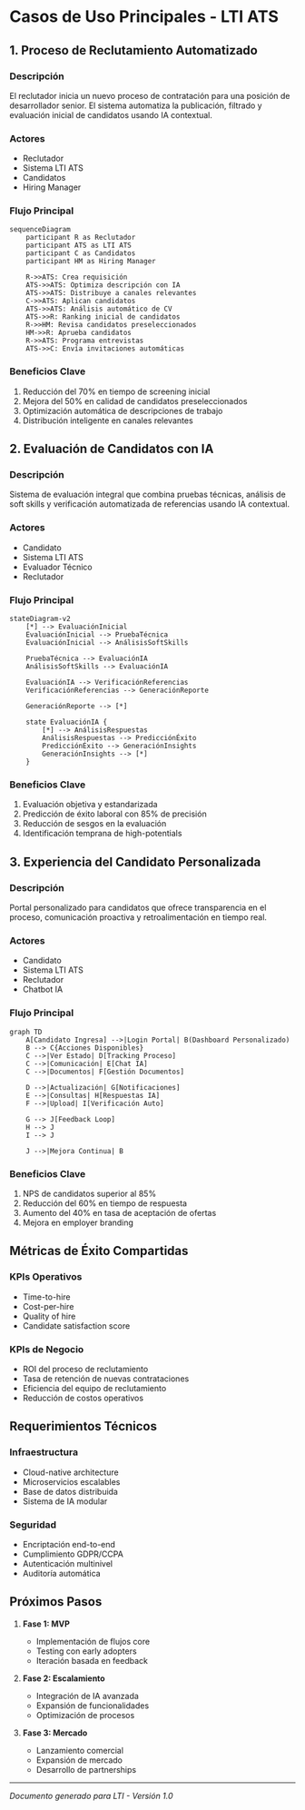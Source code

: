 # Casos de Uso Principales - LTI ATS

## 1. Proceso de Reclutamiento Automatizado

### Descripción
El reclutador inicia un nuevo proceso de contratación para una posición de desarrollador senior. El sistema automatiza la publicación, filtrado y evaluación inicial de candidatos usando IA contextual.

### Actores
- Reclutador
- Sistema LTI ATS
- Candidatos
- Hiring Manager

### Flujo Principal

```mermaid
sequenceDiagram
    participant R as Reclutador
    participant ATS as LTI ATS
    participant C as Candidatos
    participant HM as Hiring Manager

    R->>ATS: Crea requisición
    ATS->>ATS: Optimiza descripción con IA
    ATS->>ATS: Distribuye a canales relevantes
    C->>ATS: Aplican candidatos
    ATS->>ATS: Análisis automático de CV
    ATS->>R: Ranking inicial de candidatos
    R->>HM: Revisa candidatos preseleccionados
    HM->>R: Aprueba candidatos
    R->>ATS: Programa entrevistas
    ATS->>C: Envía invitaciones automáticas
```

### Beneficios Clave
1. Reducción del 70% en tiempo de screening inicial
2. Mejora del 50% en calidad de candidatos preseleccionados
3. Optimización automática de descripciones de trabajo
4. Distribución inteligente en canales relevantes

## 2. Evaluación de Candidatos con IA

### Descripción
Sistema de evaluación integral que combina pruebas técnicas, análisis de soft skills y verificación automatizada de referencias usando IA contextual.

### Actores
- Candidato
- Sistema LTI ATS
- Evaluador Técnico
- Reclutador

### Flujo Principal

```mermaid
stateDiagram-v2
    [*] --> EvaluaciónInicial
    EvaluaciónInicial --> PruebaTécnica
    EvaluaciónInicial --> AnálisisSoftSkills
    
    PruebaTécnica --> EvaluaciónIA
    AnálisisSoftSkills --> EvaluaciónIA
    
    EvaluaciónIA --> VerificaciónReferencias
    VerificaciónReferencias --> GeneraciónReporte
    
    GeneraciónReporte --> [*]

    state EvaluaciónIA {
        [*] --> AnálisisRespuestas
        AnálisisRespuestas --> PredicciónÉxito
        PredicciónÉxito --> GeneraciónInsights
        GeneraciónInsights --> [*]
    }
```

### Beneficios Clave
1. Evaluación objetiva y estandarizada
2. Predicción de éxito laboral con 85% de precisión
3. Reducción de sesgos en la evaluación
4. Identificación temprana de high-potentials

## 3. Experiencia del Candidato Personalizada

### Descripción
Portal personalizado para candidatos que ofrece transparencia en el proceso, comunicación proactiva y retroalimentación en tiempo real.

### Actores
- Candidato
- Sistema LTI ATS
- Reclutador
- Chatbot IA

### Flujo Principal

```mermaid
graph TD
    A[Candidato Ingresa] -->|Login Portal| B(Dashboard Personalizado)
    B --> C{Acciones Disponibles}
    C -->|Ver Estado| D[Tracking Proceso]
    C -->|Comunicación| E[Chat IA]
    C -->|Documentos| F[Gestión Documentos]
    
    D -->|Actualización| G[Notificaciones]
    E -->|Consultas| H[Respuestas IA]
    F -->|Upload| I[Verificación Auto]
    
    G --> J[Feedback Loop]
    H --> J
    I --> J
    
    J -->|Mejora Continua| B
```

### Beneficios Clave
1. NPS de candidatos superior al 85%
2. Reducción del 60% en tiempo de respuesta
3. Aumento del 40% en tasa de aceptación de ofertas
4. Mejora en employer branding

## Métricas de Éxito Compartidas

### KPIs Operativos
- Time-to-hire
- Cost-per-hire
- Quality of hire
- Candidate satisfaction score

### KPIs de Negocio
- ROI del proceso de reclutamiento
- Tasa de retención de nuevas contrataciones
- Eficiencia del equipo de reclutamiento
- Reducción de costos operativos

## Requerimientos Técnicos

### Infraestructura
- Cloud-native architecture
- Microservicios escalables
- Base de datos distribuida
- Sistema de IA modular

### Seguridad
- Encriptación end-to-end
- Cumplimiento GDPR/CCPA
- Autenticación multinivel
- Auditoría automática

## Próximos Pasos

1. **Fase 1: MVP**
   - Implementación de flujos core
   - Testing con early adopters
   - Iteración basada en feedback

2. **Fase 2: Escalamiento**
   - Integración de IA avanzada
   - Expansión de funcionalidades
   - Optimización de procesos

3. **Fase 3: Mercado**
   - Lanzamiento comercial
   - Expansión de mercado
   - Desarrollo de partnerships

---
*Documento generado para LTI - Versión 1.0*
